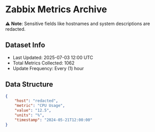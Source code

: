 # Zabbix Metrics Archive

⚠️ **Note**: Sensitive fields like hostnames and system descriptions are redacted.

## Dataset Info
- Last Updated: 2025-07-03 12:00 UTC
- Total Metrics Collected: 1062
- Update Frequency: Every (1) hour

## Data Structure
```json
{
    "host": "redacted",
    "metric": "CPU Usage",
    "value": "12.5",
    "units": "%",
    "timestamp": "2024-05-21T12:00:00"
}
```
